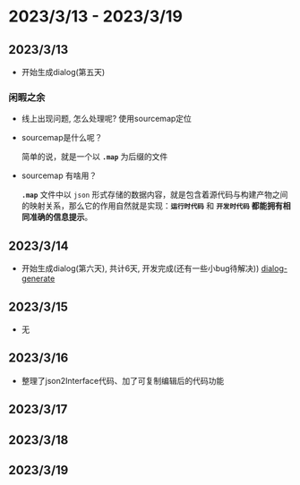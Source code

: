 # 2023/3/13 -  2023/3/19

## 2023/3/13
- 开始生成dialog(第五天)
### 闲暇之余
- 线上出现问题, 怎么处理呢?
  使用sourcemap定位
  
- sourcemap是什么呢？

  简单的说，就是一个以 **`.map`** 为后缀的文件

- sourcemap 有啥用？

  **`.map`** 文件中以 `json` 形式存储的数据内容，就是包含着源代码与构建产物之间的映射关系，那么它的作用自然就是实现：**`运行时代码`** 和 **`开发时代码` 都能拥有相同准确的信息提示**。
## 2023/3/14
- 开始生成dialog(第六天), 共计6天, 开发完成(还有一些小bug待解决))
  [dialog-generate](https://codevity.top/v2-form-generate/index.html)
## 2023/3/15
- 无
## 2023/3/16
- 整理了json2Interface代码、加了可复制编辑后的代码功能

## 2023/3/17

## 2023/3/18

## 2023/3/19